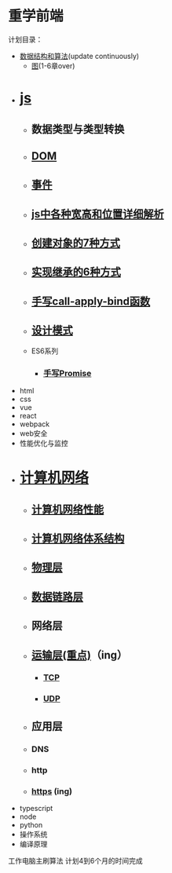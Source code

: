 # 重学前端
计划目录：
+ [数据结构和算法](./dataStructure-and-algorithm/README.md)(update continuously)
    + [图](./dataStructure-and-algorithm/图/图论.md)(1-6章over)
+ # [js](./js/README.md)
    + ## 数据类型与类型转换
    + ## [DOM](./js/DOM.md)
    + ## [事件](./js/事件.md)
    + ## [js中各种宽高和位置详细解析](./js/宽高和位置解析.md)
    + ## [创建对象的7种方式](./js/js创建对象的7种方式.md)
    + ## [实现继承的6种方式](./js/js实现继承的6种方式.md)
    + ## [手写call-apply-bind函数](./js/手写call-apply-bind函数.md)
    + ## [设计模式](./js/设计模式.md)
    + ES6系列
        + ### [手写Promise](./js/手写promise.md)
+ html
+ css
+ vue
+ react
+ webpack
+ web安全
+ 性能优化与监控
* # [计算机网络](./computer-network/README.md)
    * ## [计算机网络性能](./computer-network/计算机网络性能.md)
    * ## [计算机网络体系结构](./computer-network/计算机网络体系结构.md)
    * ## [物理层](./computer-network/物理层.md)
    + ## [数据链路层](./computer-network/数据链路层.md)
    + ## 网络层
    + ## [运输层(重点)](./computer-network/运输层.md)（ing）
        * ### [TCP](./computer-network/运输层.md#TCP)
        * ### [UDP](./computer-network/运输层.md#UDP)
    + ## 应用层
    + ### DNS
    + ### http
    + ### [https](./computer-network/https.md)  (ing)                                           
+ typescript
+ node
+ python
+ 操作系统
+ 编译原理

工作电脑主刷算法
计划4到6个月的时间完成


